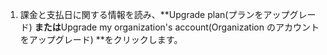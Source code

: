 1. 課金と支払日に関する情報を読み、**Upgrade plan(プランをアップグレード) **または**Upgrade my organization's account(Organization のアカウントをアップグレード) **をクリックします。
